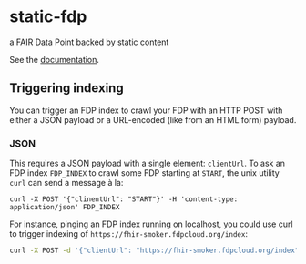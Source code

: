 # static-fdp
a FAIR Data Point backed by static content

See the [documentation](docs/fdp-layout.html).

## Triggering indexing

You can trigger an FDP index to crawl your FDP with an HTTP POST with either a JSON payload or a URL-encoded (like from an HTML form) payload.

### JSON

This requires a JSON payload with a single element: `clientUrl`.
To ask an FDP index `FDP_INDEX` to crawl some FDP starting at `START`, the unix utility `curl` can send a message à la:

`curl -X POST '{"clinentUrl": "START"}' -H 'content-type: application/json' FDP_INDEX`

For instance, pinging an FDP index running on localhost, you could use curl to trigger indexing of `https://fhir-smoker.fdpcloud.org/index`:

``` sh
curl -X POST -d '{"clientUrl": "https://fhir-smoker.fdpcloud.org/index"}' -H 'content-type: application/json' http://localhost:8080/
```
